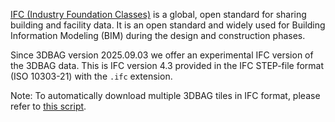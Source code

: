 [IFC (Industry Foundation Classes)](https://technical.buildingsmart.org/standards/ifc/) is a global, open standard for sharing building and facility data. It is an open standard and widely used for Building Information Modeling (BIM) during the design and construction phases.

Since 3DBAG version 2025.09.03 we offer an experimental IFC version of the 3DBAG data. This is IFC version 4.3 provided in the IFC STEP-file format (ISO 10303-21) with the `.ifc` extension.

Note: To automatically download multiple 3DBAG tiles in IFC format, please refer to [this script](https://github.com/3DBAG/3dbag-scripts/blob/main/tile_download.py).
